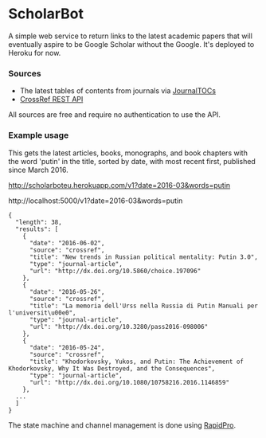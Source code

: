# ScholarBot
A simple web service to return links to the latest academic papers that will eventually aspire to be Google Scholar without the Google. It's deployed to Heroku for now.

### Sources
* The latest tables of contents from journals via [JournalTOCs](http://www.journaltocs.ac.uk/develop.php)
* [CrossRef REST API](https://github.com/CrossRef/rest-api-doc/blob/master/rest_api.md)

All sources are free and require no authentication to use the API.

### Example usage

This gets the latest articles, books, monographs, and book chapters with the word 'putin' in the title, sorted by date, with most recent first, published since March 2016.

http://scholarboteu.herokuapp.com/v1?date=2016-03&words=putin

http://localhost:5000/v1?date=2016-03&words=putin

```
{
  "length": 38,
  "results": [
    {
      "date": "2016-06-02",
      "source": "crossref",
      "title": "New trends in Russian political mentality: Putin 3.0",
      "type": "journal-article",
      "url": "http://dx.doi.org/10.5860/choice.197096"
    },
    {
      "date": "2016-05-26",
      "source": "crossref",
      "title": "La memoria dell'Urss nella Russia di Putin Manuali per l'universit\u00e0",
      "type": "journal-article",
      "url": "http://dx.doi.org/10.3280/pass2016-098006"
    },
    {
      "date": "2016-05-24",
      "source": "crossref",
      "title": "Khodorkovsky, Yukos, and Putin: The Achievement of Khodorkovsky, Why It Was Destroyed, and the Consequences",
      "type": "journal-article",
      "url": "http://dx.doi.org/10.1080/10758216.2016.1146859"
    },
  ...
  ]
}
```

The state machine and channel management is done using [RapidPro](https://github.com/rapidpro/rapidpro).
